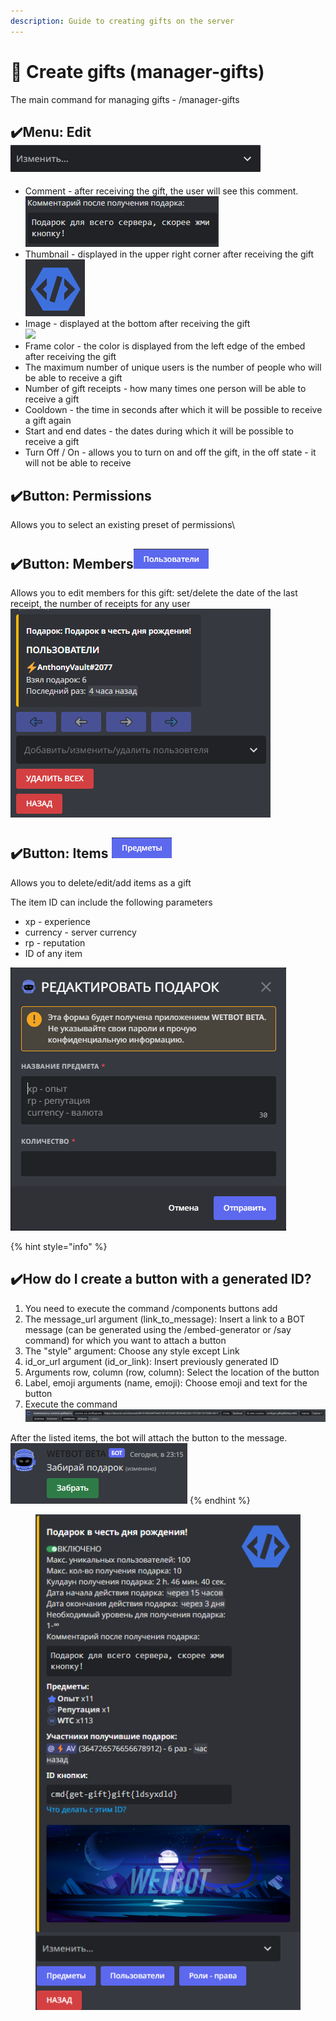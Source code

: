 ```yaml
---
description: Guide to creating gifts on the server
---
```


# 🎁 Create gifts (manager-gifts)

The main command for managing gifts - /manager-gifts

## ✔️Menu: Edit             <img src="../.gitbook/assets/Скриншот 07-02-2023 230810.png" alt="" data-size="original">

* Comment - after receiving the gift, the user will see this comment.![](<../.gitbook/assets/Скриншот 07-02-2023 233016.png>)
* Thumbnail - displayed in the upper right corner after receiving the gift\
  ![](<../.gitbook/assets/fsdfs (3).png>)
* Image - displayed at the bottom after receiving the gift\
  ![](<../.gitbook/assets/159Z\_2107.w026.n002.628B.p1.628 \[преобразованныfsdй]-01.png>)
* Frame color - the color is displayed from the left edge of the embed after receiving the gift
* The maximum number of unique users is the number of people who will be able to receive a gift
* Number of gift receipts - how many times one person will be able to receive a gift
* Cooldown - the time in seconds after which it will be possible to receive a gift again
* Start and end dates - the dates during which it will be possible to receive a gift
* Turn Off / On - allows you to turn on and off the gift, in the off state - it will not be able to receive



## ✔️Button: Permissions

Allows you to select an existing preset of permissions\


## ✔️Button: Members![](<../.gitbook/assets/Скриншот 07-02-2023 231156.png>)

Allows you to edit members for this gift: set/delete the date of the last receipt, the number of receipts for any user\
<img src="../.gitbook/assets/Скриншот 07-02-2023 233244.png" alt="" data-size="original">



## ✔️Button: Items ![](<../.gitbook/assets/Скриншот 07-02-2023 231307.png>)

Allows you to delete/edit/add items as a gift

The item ID can include the following parameters

* xp - experience
* currency - server currency
* rp - reputation
* ID of any item

![](<../.gitbook/assets/Скриншот 07-02-2023 233506.png>)



{% hint style="info" %}
## ✔️How do I create a button with a generated ID?

1. You need to execute the command /components buttons add
2. The message\_url argument (link\_to\_message): Insert a link to a BOT message (can be generated using the /embed-generator or /say command) for which you want to attach a button
3. The "style" argument: Choose any style except Link
4. id\_or\_url argument (id\_or\_link): Insert previously generated ID
5. Arguments row, column (row, column): Select the location of the button
6. Label, emoji arguments (name, emoji): Choose emoji and text for the button
7. Execute the command<img src="../.gitbook/assets/Скриншот 07-02-2023 231601.png" alt="" data-size="line">

After the listed items, the bot will attach the button to the message. <img src="../.gitbook/assets/Скриншот 07-02-2023 232118.png" alt="" data-size="original">
{% endhint %}

<figure><img src="../.gitbook/assets/fsdfs (2).png" alt=""><figcaption></figcaption></figure>

